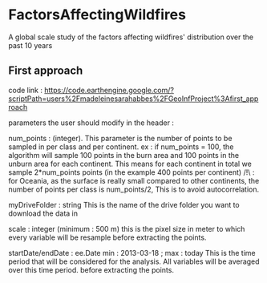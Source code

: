 # FactorsAffectingWildfires
A global scale study of the factors affecting wildfires' distribution over the past 10 years
## First approach 
code link : 
https://code.earthengine.google.com/?scriptPath=users%2Fmadeleinesarahabbes%2FGeoInfProject%3Afirst_approach

parameters the user should modify in the header :

num_points : (integer). 
This parameter is the number of points to be sampled in per class and per continent.
ex : if num_points = 100, the algorithm will sample 100 points in the burn area and 100 points in the unburn area for each continent.
This means for each continent in total we sample 2*num_points points (in the example 400 points per continent)
/!\ : for Oceania, as the surface is really small compared to other continents, the number of points per class is num_points/2, 
This is to avoid autocorrelation.

myDriveFolder : string
This is the name of the drive folder you want to download the data in

scale : integer (minimum : 500 m)
this is the pixel size in meter to which every variable will be resample before extracting the points.

startDate/endDate : ee.Date
min : 2013-03-18 ; max : today
This is the time period that will be considered for the analysis. All variables will be averaged over this time period. before extracting the points.
